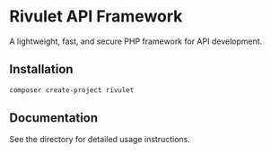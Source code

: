 # Rivulet API Framework

A lightweight, fast, and secure PHP framework for API development.

## Installation
```bash
composer create-project rivulet
```

## Documentation
See the  directory for detailed usage instructions.

